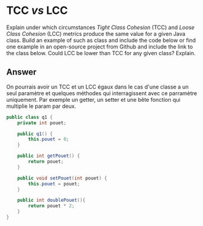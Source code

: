 # TCC *vs* LCC

Explain under which circumstances *Tight Class Cohesion* (TCC) and *Loose Class Cohesion* (LCC) metrics produce the same value for a given Java class. Build an example of such as class and include the code below or find one example in an open-source project from Github and include the link to the class below. Could LCC be lower than TCC for any given class? Explain.

## Answer
On pourrais avoir un TCC et un LCC égaux dans le cas d'une classe a un seul paramètre et quelques méthodes qui interragissent avec ce parramètre uniquement. Par exemple un getter, un setter et une bête fonction qui multiplie le param par deux.

```java
public class q1 {
    private int pouet;

    public q1() {
        this.pouet = 0;
    }

    public int getPouet() {
        return pouet;
    }

    public void setPouet(int pouet) {
        this.pouet = pouet;
    }

    public int doublePouet(){
        return pouet * 2;
    }
}
```